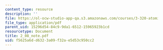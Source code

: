 ```yaml
---
content_type: resource
description: ''
file: https://ol-ocw-studio-app-qa.s3.amazonaws.com/courses/3-320-atomistic-computer-modeling-of-materials-sma-5107-spring-2005/f5625a6dd6323a09f32ae5d53c950cc2_2_08_note.pdf
file_type: application/pdf
parent_uid: 15296d54-84c9-9da1-6512-15965923b1cd
resourcetype: Document
title: 2_08_note.pdf
uid: f5625a6d-d632-3a09-f32a-e5d53c950cc2
---
```

